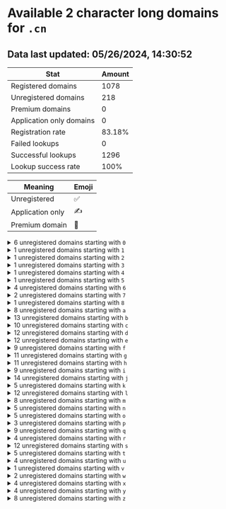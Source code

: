 # Available 2 character long domains for `.cn`

## Data last updated: 05/26/2024, 14:30:52

|Stat|Amount|
|--|--|
|Registered domains|1078|
|Unregistered domains|218|
|Premium domains|0|
|Application only domains|0|
|Registration rate|83.18%|
|Failed lookups|0|
|Successful lookups|1296|
|Lookup success rate|100%|


|Meaning|Emoji|
|--|--|
|Unregistered|:white_check_mark:|
|Application only|:writing_hand:|
|Premium domain|:gem:|

<details>
<summary>6 unregistered domains starting with <bold><code>0</code></bold></summary>

|Type|Domain|
|--|--|
|:white_check_mark:|`08.cn`|
|:white_check_mark:|`09.cn`|
|:white_check_mark:|`0a.cn`|
|:white_check_mark:|`0c.cn`|
|:white_check_mark:|`0j.cn`|
|:white_check_mark:|`0m.cn`|
</details>
<details>
<summary>1 unregistered domains starting with <bold><code>1</code></bold></summary>

|Type|Domain|
|--|--|
|:white_check_mark:|`19.cn`|
</details>
<details>
<summary>1 unregistered domains starting with <bold><code>2</code></bold></summary>

|Type|Domain|
|--|--|
|:white_check_mark:|`2u.cn`|
</details>
<details>
<summary>1 unregistered domains starting with <bold><code>3</code></bold></summary>

|Type|Domain|
|--|--|
|:white_check_mark:|`3n.cn`|
</details>
<details>
<summary>1 unregistered domains starting with <bold><code>4</code></bold></summary>

|Type|Domain|
|--|--|
|:white_check_mark:|`4x.cn`|
</details>
<details>
<summary>1 unregistered domains starting with <bold><code>5</code></bold></summary>

|Type|Domain|
|--|--|
|:white_check_mark:|`5g.cn`|
</details>
<details>
<summary>4 unregistered domains starting with <bold><code>6</code></bold></summary>

|Type|Domain|
|--|--|
|:white_check_mark:|`64.cn`|
|:white_check_mark:|`68.cn`|
|:white_check_mark:|`6s.cn`|
|:white_check_mark:|`6w.cn`|
</details>
<details>
<summary>2 unregistered domains starting with <bold><code>7</code></bold></summary>

|Type|Domain|
|--|--|
|:white_check_mark:|`7m.cn`|
|:white_check_mark:|`7p.cn`|
</details>
<details>
<summary>1 unregistered domains starting with <bold><code>8</code></bold></summary>

|Type|Domain|
|--|--|
|:white_check_mark:|`89.cn`|
</details>
<details>
<summary>8 unregistered domains starting with <bold><code>a</code></bold></summary>

|Type|Domain|
|--|--|
|:white_check_mark:|`a8.cn`|
|:white_check_mark:|`a9.cn`|
|:white_check_mark:|`ac.cn`|
|:white_check_mark:|`ae.cn`|
|:white_check_mark:|`ag.cn`|
|:white_check_mark:|`ah.cn`|
|:white_check_mark:|`aj.cn`|
|:white_check_mark:|`av.cn`|
</details>
<details>
<summary>13 unregistered domains starting with <bold><code>b</code></bold></summary>

|Type|Domain|
|--|--|
|:white_check_mark:|`b0.cn`|
|:white_check_mark:|`b5.cn`|
|:white_check_mark:|`b6.cn`|
|:white_check_mark:|`b7.cn`|
|:white_check_mark:|`b9.cn`|
|:white_check_mark:|`bg.cn`|
|:white_check_mark:|`bh.cn`|
|:white_check_mark:|`bj.cn`|
|:white_check_mark:|`bm.cn`|
|:white_check_mark:|`bp.cn`|
|:white_check_mark:|`bq.cn`|
|:white_check_mark:|`bu.cn`|
|:white_check_mark:|`bv.cn`|
</details>
<details>
<summary>10 unregistered domains starting with <bold><code>c</code></bold></summary>

|Type|Domain|
|--|--|
|:white_check_mark:|`c2.cn`|
|:white_check_mark:|`c9.cn`|
|:white_check_mark:|`ca.cn`|
|:white_check_mark:|`cf.cn`|
|:white_check_mark:|`cg.cn`|
|:white_check_mark:|`ci.cn`|
|:white_check_mark:|`cj.cn`|
|:white_check_mark:|`ck.cn`|
|:white_check_mark:|`cn.cn`|
|:white_check_mark:|`cq.cn`|
</details>
<details>
<summary>12 unregistered domains starting with <bold><code>d</code></bold></summary>

|Type|Domain|
|--|--|
|:white_check_mark:|`da.cn`|
|:white_check_mark:|`db.cn`|
|:white_check_mark:|`de.cn`|
|:white_check_mark:|`df.cn`|
|:white_check_mark:|`dg.cn`|
|:white_check_mark:|`di.cn`|
|:white_check_mark:|`dk.cn`|
|:white_check_mark:|`dm.cn`|
|:white_check_mark:|`dq.cn`|
|:white_check_mark:|`du.cn`|
|:white_check_mark:|`dw.cn`|
|:white_check_mark:|`dy.cn`|
</details>
<details>
<summary>12 unregistered domains starting with <bold><code>e</code></bold></summary>

|Type|Domain|
|--|--|
|:white_check_mark:|`e6.cn`|
|:white_check_mark:|`e7.cn`|
|:white_check_mark:|`e9.cn`|
|:white_check_mark:|`eb.cn`|
|:white_check_mark:|`ec.cn`|
|:white_check_mark:|`ed.cn`|
|:white_check_mark:|`ee.cn`|
|:white_check_mark:|`ei.cn`|
|:white_check_mark:|`ek.cn`|
|:white_check_mark:|`el.cn`|
|:white_check_mark:|`er.cn`|
|:white_check_mark:|`ex.cn`|
</details>
<details>
<summary>9 unregistered domains starting with <bold><code>f</code></bold></summary>

|Type|Domain|
|--|--|
|:white_check_mark:|`f6.cn`|
|:white_check_mark:|`f7.cn`|
|:white_check_mark:|`f8.cn`|
|:white_check_mark:|`fb.cn`|
|:white_check_mark:|`fi.cn`|
|:white_check_mark:|`fj.cn`|
|:white_check_mark:|`fl.cn`|
|:white_check_mark:|`fq.cn`|
|:white_check_mark:|`fz.cn`|
</details>
<details>
<summary>11 unregistered domains starting with <bold><code>g</code></bold></summary>

|Type|Domain|
|--|--|
|:white_check_mark:|`g6.cn`|
|:white_check_mark:|`g7.cn`|
|:white_check_mark:|`g8.cn`|
|:white_check_mark:|`g9.cn`|
|:white_check_mark:|`gd.cn`|
|:white_check_mark:|`gf.cn`|
|:white_check_mark:|`gi.cn`|
|:white_check_mark:|`gs.cn`|
|:white_check_mark:|`gw.cn`|
|:white_check_mark:|`gx.cn`|
|:white_check_mark:|`gz.cn`|
</details>
<details>
<summary>11 unregistered domains starting with <bold><code>h</code></bold></summary>

|Type|Domain|
|--|--|
|:white_check_mark:|`ha.cn`|
|:white_check_mark:|`hb.cn`|
|:white_check_mark:|`he.cn`|
|:white_check_mark:|`hf.cn`|
|:white_check_mark:|`hi.cn`|
|:white_check_mark:|`hk.cn`|
|:white_check_mark:|`hl.cn`|
|:white_check_mark:|`hn.cn`|
|:white_check_mark:|`hw.cn`|
|:white_check_mark:|`hy.cn`|
|:white_check_mark:|`hz.cn`|
</details>
<details>
<summary>9 unregistered domains starting with <bold><code>i</code></bold></summary>

|Type|Domain|
|--|--|
|:white_check_mark:|`i0.cn`|
|:white_check_mark:|`i1.cn`|
|:white_check_mark:|`i3.cn`|
|:white_check_mark:|`i6.cn`|
|:white_check_mark:|`i7.cn`|
|:white_check_mark:|`iq.cn`|
|:white_check_mark:|`it.cn`|
|:white_check_mark:|`iy.cn`|
|:white_check_mark:|`iz.cn`|
</details>
<details>
<summary>14 unregistered domains starting with <bold><code>j</code></bold></summary>

|Type|Domain|
|--|--|
|:white_check_mark:|`j3.cn`|
|:white_check_mark:|`jb.cn`|
|:white_check_mark:|`jc.cn`|
|:white_check_mark:|`je.cn`|
|:white_check_mark:|`jf.cn`|
|:white_check_mark:|`jl.cn`|
|:white_check_mark:|`jn.cn`|
|:white_check_mark:|`jo.cn`|
|:white_check_mark:|`jq.cn`|
|:white_check_mark:|`js.cn`|
|:white_check_mark:|`jw.cn`|
|:white_check_mark:|`jx.cn`|
|:white_check_mark:|`jy.cn`|
|:white_check_mark:|`jz.cn`|
</details>
<details>
<summary>5 unregistered domains starting with <bold><code>k</code></bold></summary>

|Type|Domain|
|--|--|
|:white_check_mark:|`kf.cn`|
|:white_check_mark:|`kj.cn`|
|:white_check_mark:|`ko.cn`|
|:white_check_mark:|`ks.cn`|
|:white_check_mark:|`kx.cn`|
</details>
<details>
<summary>12 unregistered domains starting with <bold><code>l</code></bold></summary>

|Type|Domain|
|--|--|
|:white_check_mark:|`l2.cn`|
|:white_check_mark:|`l5.cn`|
|:white_check_mark:|`l9.cn`|
|:white_check_mark:|`lh.cn`|
|:white_check_mark:|`li.cn`|
|:white_check_mark:|`lj.cn`|
|:white_check_mark:|`ln.cn`|
|:white_check_mark:|`lo.cn`|
|:white_check_mark:|`lp.cn`|
|:white_check_mark:|`lt.cn`|
|:white_check_mark:|`lu.cn`|
|:white_check_mark:|`lv.cn`|
</details>
<details>
<summary>8 unregistered domains starting with <bold><code>m</code></bold></summary>

|Type|Domain|
|--|--|
|:white_check_mark:|`m2.cn`|
|:white_check_mark:|`m4.cn`|
|:white_check_mark:|`ma.cn`|
|:white_check_mark:|`mf.cn`|
|:white_check_mark:|`mj.cn`|
|:white_check_mark:|`mo.cn`|
|:white_check_mark:|`mv.cn`|
|:white_check_mark:|`my.cn`|
</details>
<details>
<summary>5 unregistered domains starting with <bold><code>n</code></bold></summary>

|Type|Domain|
|--|--|
|:white_check_mark:|`n1.cn`|
|:white_check_mark:|`nc.cn`|
|:white_check_mark:|`nl.cn`|
|:white_check_mark:|`nm.cn`|
|:white_check_mark:|`nx.cn`|
</details>
<details>
<summary>5 unregistered domains starting with <bold><code>o</code></bold></summary>

|Type|Domain|
|--|--|
|:white_check_mark:|`o2.cn`|
|:white_check_mark:|`o7.cn`|
|:white_check_mark:|`oa.cn`|
|:white_check_mark:|`or.cn`|
|:white_check_mark:|`ot.cn`|
</details>
<details>
<summary>3 unregistered domains starting with <bold><code>p</code></bold></summary>

|Type|Domain|
|--|--|
|:white_check_mark:|`pe.cn`|
|:white_check_mark:|`pg.cn`|
|:white_check_mark:|`pq.cn`|
</details>
<details>
<summary>9 unregistered domains starting with <bold><code>q</code></bold></summary>

|Type|Domain|
|--|--|
|:white_check_mark:|`q0.cn`|
|:white_check_mark:|`q3.cn`|
|:white_check_mark:|`qc.cn`|
|:white_check_mark:|`qh.cn`|
|:white_check_mark:|`qn.cn`|
|:white_check_mark:|`qo.cn`|
|:white_check_mark:|`qp.cn`|
|:white_check_mark:|`qw.cn`|
|:white_check_mark:|`qx.cn`|
</details>
<details>
<summary>4 unregistered domains starting with <bold><code>r</code></bold></summary>

|Type|Domain|
|--|--|
|:white_check_mark:|`r6.cn`|
|:white_check_mark:|`ri.cn`|
|:white_check_mark:|`rj.cn`|
|:white_check_mark:|`rv.cn`|
</details>
<details>
<summary>12 unregistered domains starting with <bold><code>s</code></bold></summary>

|Type|Domain|
|--|--|
|:white_check_mark:|`s2.cn`|
|:white_check_mark:|`s3.cn`|
|:white_check_mark:|`s9.cn`|
|:white_check_mark:|`sc.cn`|
|:white_check_mark:|`sd.cn`|
|:white_check_mark:|`se.cn`|
|:white_check_mark:|`sf.cn`|
|:white_check_mark:|`sh.cn`|
|:white_check_mark:|`sk.cn`|
|:white_check_mark:|`sn.cn`|
|:white_check_mark:|`sv.cn`|
|:white_check_mark:|`sx.cn`|
</details>
<details>
<summary>5 unregistered domains starting with <bold><code>t</code></bold></summary>

|Type|Domain|
|--|--|
|:white_check_mark:|`t1.cn`|
|:white_check_mark:|`t3.cn`|
|:white_check_mark:|`tj.cn`|
|:white_check_mark:|`to.cn`|
|:white_check_mark:|`tw.cn`|
</details>
<details>
<summary>4 unregistered domains starting with <bold><code>u</code></bold></summary>

|Type|Domain|
|--|--|
|:white_check_mark:|`u9.cn`|
|:white_check_mark:|`ul.cn`|
|:white_check_mark:|`um.cn`|
|:white_check_mark:|`un.cn`|
</details>
<details>
<summary>1 unregistered domains starting with <bold><code>v</code></bold></summary>

|Type|Domain|
|--|--|
|:white_check_mark:|`vi.cn`|
</details>
<details>
<summary>2 unregistered domains starting with <bold><code>w</code></bold></summary>

|Type|Domain|
|--|--|
|:white_check_mark:|`w6.cn`|
|:white_check_mark:|`we.cn`|
</details>
<details>
<summary>4 unregistered domains starting with <bold><code>x</code></bold></summary>

|Type|Domain|
|--|--|
|:white_check_mark:|`xj.cn`|
|:white_check_mark:|`xm.cn`|
|:white_check_mark:|`xy.cn`|
|:white_check_mark:|`xz.cn`|
</details>
<details>
<summary>4 unregistered domains starting with <bold><code>y</code></bold></summary>

|Type|Domain|
|--|--|
|:white_check_mark:|`y0.cn`|
|:white_check_mark:|`yn.cn`|
|:white_check_mark:|`yp.cn`|
|:white_check_mark:|`yt.cn`|
</details>
<details>
<summary>8 unregistered domains starting with <bold><code>z</code></bold></summary>

|Type|Domain|
|--|--|
|:white_check_mark:|`zc.cn`|
|:white_check_mark:|`zd.cn`|
|:white_check_mark:|`zj.cn`|
|:white_check_mark:|`zl.cn`|
|:white_check_mark:|`zq.cn`|
|:white_check_mark:|`zs.cn`|
|:white_check_mark:|`zu.cn`|
|:white_check_mark:|`zy.cn`|
</details>